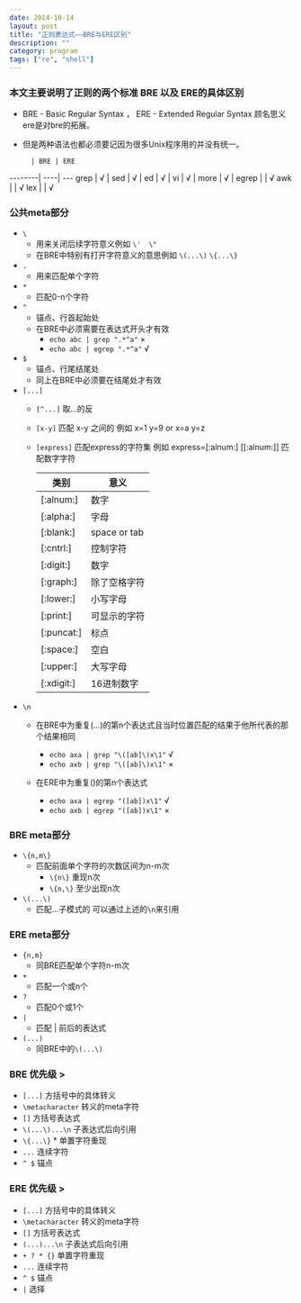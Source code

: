 ```yaml
---
date: 2014-10-14
layout: post
title: "正则表达式——BRE与ERE区别"
description: ""
category: program
tags: ["re", "shell"]
---
```


### 本文主要说明了正则的两个标准 BRE 以及 ERE的具体区别
  * BRE - Basic Regular Syntax ， ERE - Extended Regular Syntax 顾名思义ere是对bre的拓展。
  * 但是两种语法也都必须要记因为很多Unix程序用的并没有统一。

          | BRE | ERE
  --------| ----| ---
  grep    | √   |
  sed     | √   |
  ed      | √   |
  vi      | √   |
  more    | √   |
  egrep   |     | √
  awk     |     | √
  lex     |     | √

### 公共meta部分
  * `\` 
  	* 用来关闭后续字符意义例如 `\'  \"` 
  	* 在BRE中特别有打开字符意义的意思例如 `\(...\)` `\{...\}`
  * `.`
  	* 用来匹配单个字符
  * `*`
  	* 匹配0-n个字符
  * `^`
  	* 锚点、行首起始处
  	* 在BRE中必须需要在表达式开头才有效
  		* `echo abc | grep ".*^a"` ×
  		* `echo abc | egrep ".*^a"` √
  * `$`
  	* 锚点、行尾结尾处
  	* 同上在BRE中必须要在结尾处才有效
  * `[...]`
  	* `[^...]` 取...的反
  	* `[x-y]` 匹配 x-y 之间的  例如 x=1 y=9 or x=a y=z
  	* `[express]` 匹配express的字符集  例如 express=[:alnum:] [[:alnum:]] 匹配数字字符

  		类别 | 意义
  		----| ---
  		[:alnum:]|数字
  		[:alpha:]|字母
  		[:blank:]|space or tab
  		[:cntrl:]|控制字符
  		[:digit:]|数字
  		[:graph:]|除了空格字符
  		[:lower:]|小写字母
  		[:print:]|可显示的字符
  		[:puncat:]|标点
  		[:space:]|空白
  		[:upper:]|大写字母
  		[:xdigit:]|16进制数字
  * `\n`
  	* 在BRE中为重复\(...\)的第n个表达式且当时位置匹配的结果于他所代表的那个结果相同
  		* `echo axa | grep "\([ab]\)x\1"` √
  		* `echo axb | grep "\([ab]\)x\1"` ×

  	* 在ERE中为重复()的第n个表达式
  		* `echo axa | egrep "([ab])x\1"` √
  		* `echo axb | egrep "([ab])x\1"` ×

### BRE meta部分
  * `\{n,m\}`
  	* 匹配前面单个字符的次数区间为n-m次 
  		* `\{n\}` 重现n次
  		* `\{n,\}` 至少出现n次
  * `\(...\)`
  	* 匹配...子模式的 可以通过上述的`\n`来引用

### ERE meta部分
  * `{n,m}`
  	* 同BRE匹配单个字符n-m次
  * `+`
  	* 匹配一个或n个
  * `?`
  	* 匹配0个或1个
  * `|`
  	* 匹配 | 前后的表达式
  * `(...)`
  	* 同BRE中的`\(...\)`

### BRE 优先级 >
  * `[...]` 方括号中的具体转义
  * `\metacharacter` 转义的meta字符
  * `[]` 方括号表达式
  * `\(...\)...\n` 子表达式后向引用
  * `\{...\}` * 单置字符重现
  * `...` 连续字符
  * `^ $` 锚点

### ERE 优先级 >
  * `[...]` 方括号中的具体转义
  * `\metacharacter` 转义的meta字符
  * `[]` 方括号表达式
  * `(...)...\n` 子表达式后向引用
  * `+ ? * {}` 单置字符重现
  * `...` 连续字符
  * `^ $` 锚点
  * `|` 选择
